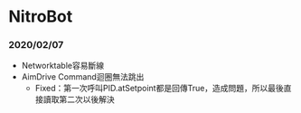 # NitroBot
### 2020/02/07 
* Networktable容易斷線
* AimDrive Command迴圈無法跳出
    * Fixed：第一次呼叫PID.atSetpoint都是回傳True，造成問題，所以最後直接讀取第二次以後解決